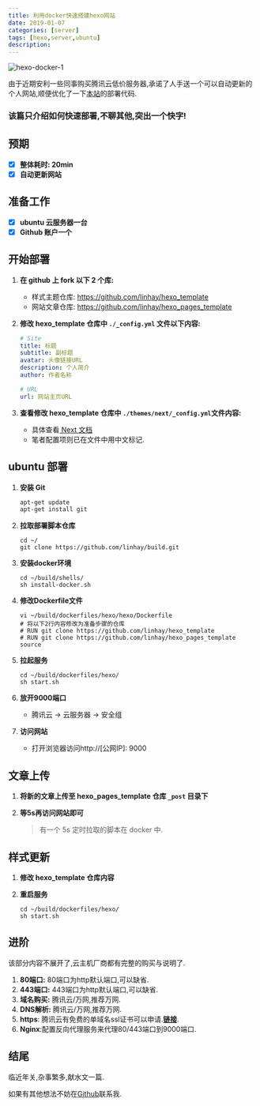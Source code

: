 ```yaml
---
title: 利用docker快速搭建hexo网站
date: 2019-01-07
categories: [server]
tags: [hexo,server,ubuntu]
description: 
---
```


![hexo-docker-1](https://s.linhey.com/hexo-docker-1.png)

<!-- more -->

由于近期安利一些同事购买腾讯云低价服务器,承诺了人手送一个可以自动更新的个人网站,顺便优化了一下[本站](https://www.linhey.com/)的部署代码.

### 该篇只介绍如何快速部署,不聊其他,突出一个**快**字!

## 预期

- [x] **整体耗时: 20min**
- [x] **自动更新网站**

## 准备工作

- [x] **ubuntu 云服务器一台**
- [x] **Github 账户一个**

## 开始部署

1. **在 github 上 fork  以下 2 个库:**

   - 样式主题仓库: https://github.com/linhay/hexo_template
   - 网站文章仓库: https://github.com/linhay/hexo_pages_template

2. **修改 hexo_template 仓库中 `./_config.yml` 文件以下内容:**

   ```yaml
   # Site
   title: 标题
   subtitle: 副标题
   avatar: 头像链接URL
   description: 个人简介
   author: 作者名称
   
   # URL
   url: 网站主页URL
   ```

3. **查看修改 hexo_template 仓库中 `./themes/next/_config.yml`文件内容:**

   - 具体查看[ Next 文档](https://theme-next.iissnan.com/theme-settings.html)
   - 笔者配置项则已在文件中用中文标记.

## ubuntu 部署

1. **安装 Git**

   ```bash
   apt-get update
   apt-get install git
   ```

2. **拉取部署脚本仓库**

   ```shell
   cd ~/
   git clone https://github.com/linhay/build.git
   ```

3.  **安装docker环境**

	```shell
	cd ~/build/shells/
	sh install-docker.sh	
	```


4. **修改Dockerfile文件**

   ```shell
   vi ~/build/dockerfiles/hexo/hexo/Dockerfile
   # 将以下2行内容修改为准备步骤的仓库
   # RUN git clone https://github.com/linhay/hexo_template
   # RUN git clone https://github.com/linhay/hexo_pages_template source
   ```

5. **拉起服务**

   ```shell
   cd ~/build/dockerfiles/hexo/
   sh start.sh
   ```

6. **放开9000端口**

   - 腾讯云 -> 云服务器 -> 安全组

7. **访问网站**

   - 打开浏览器访问http://[公网IP]: 9000

## 文章上传

1. **将新的文章上传至 hexo_pages_template 仓库 `_post` 目录下**

2. **等5s再访问网站即可**

   > 有一个 5s 定时拉取的脚本在 docker 中.

## 样式更新

1. **修改 hexo_template 仓库内容**

2. **重启服务**

   ```shell
   cd ~/build/dockerfiles/hexo/
   sh start.sh
   ```

## 进阶

该部分内容不展开了,云主机厂商都有完整的购买与说明了.

1. **80端口:** 80端口为http默认端口,可以缺省.
2. **443端口:** 443端口为http默认端口,可以缺省.
1. **域名购买:** 腾讯云/万网,推荐万网.
2. **DNS解析:** 腾讯云/万网,推荐万网.
3. **https**: 腾讯云有免费的单域名ssl证书可以申请.[**链接**](https://buy.cloud.tencent.com/ssl).
4. **Nginx**:配置反向代理服务来代理80/443端口到9000端口.

## 结尾

临近年关,杂事繁多,献水文一篇.

如果有其他想法不妨在[Github](https://github.com/linhay)联系我.
